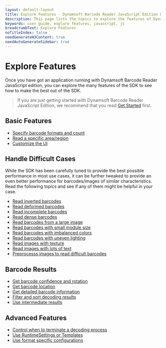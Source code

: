 ```yaml
---
layout: default-layout
title: Explore Features - Dynamsoft Barcode Reader JavaScript Edition User Guide
description: This page lists the topics to explore the features of Dynamsoft Barcode Reader JavaScript SDK.
keywords: user guide, explore features, javascript, js
breadcrumbText: Explore Features
noTitleIndex: false
needGenerateH3Content: true
needAutoGenerateSidebar: true
---
```


# Explore Features

Once you have got an application running with Dynamsoft Barcode Reader JavaScript edition, you can explore the many features of the SDK to see how to make the best out of the SDK.

> If you are just getting started with Dynamsoft Barcode Reader JavaScript Edition, we recommend that you read [Get Started](../index.md) first.

## Basic Features

* [Specify barcode formats and count]({{site.features}}barcode-formats-and-count-v9.6.31.html?lang=js)
* [Read a specific area/region]({{site.features}}barcode-scan-region-v9.6.31.html?lang=js)
* [Customize the UI]({{site.features}}customize-the-ui.html?lang=js)

## Handle Difficult Cases

While the SDK has been carefully tuned to provide the best possible performance in most use cases, it can be further tweaked to provide an even better performance for barcodes/images of similar characteristics. Read the following topics and see if any of them might be helpful in your case.

* [Read inverted barcodes]({{site.features}}read-inverted-barcodes-v9.6.31.html?lang=js)
* [Read deformed barcodes]({{site.features}}read-deformed-barcodes-v9.6.31.html?lang=js)
* [Read incomplete barcodes]({{site.features}}read-incomplete-barcodes-v9.6.31.html?lang=js)
* [Read dense barcodes]({{site.features}}read-dense-barcodes-v9.6.31.html?lang=js)
* [Read barcodes from a large image]({{site.features}}read-a-large-image-v9.6.31.html?lang=js)
* [Read barcodes with small module size]({{site.features}}read-barcodes-with-small-module-size-v9.6.31.html?lang=js)
* [Read barcodes with imbalanced colors]({{site.features}}read-barcodes-with-imbalanced-colour-v9.6.31.html?lang=js)
* [Read barcodes with uneven lighting]({{site.features}}read-barcodes-with-uneven-lighting-v9.6.31.html?lang=js)
* [Read images with texture]({{site.features}}read-images-with-texture-v9.6.31.html?lang=js)
* [Read images with lots of text]({{site.features}}read-images-with-lots-of-text-v9.6.31.html?lang=js)
* [Preprocesss images to read difficult barcodes]({{site.features}}preprocess-images-v9.6.31.html?lang=js)

## Barcode Results

* [Get barcode confidence and rotation]({{site.features}}get-confidence-rotation-v9.6.31.html?lang=js)
* [Get barcode location]({{site.features}}get-barcode-location-v9.6.31.html?lang=js)
* [Get detailed barcode information]({{site.features}}get-detailed-info-v9.6.31.html?lang=js)
* [Filter and sort decoding results]({{site.features}}filter-and-sort-v9.6.31.html?lang=js)
* [Use intermediate results]({{site.features}}use-intermidiate-results-v9.6.31.html?lang=js)

## Advanced Features

* [Control when to terminate a decoding process]({{site.features}}control-terminate-phase-v9.6.31.html?lang=js)
* [Use RuntimeSettings or Templates]({{site.features}}use-runtimesettings-or-templates-v9.6.31.html?lang=js)
* [Use format specific configurations]({{site.features}}use-format-specific-configuration-v9.6.31.html?lang=js)
